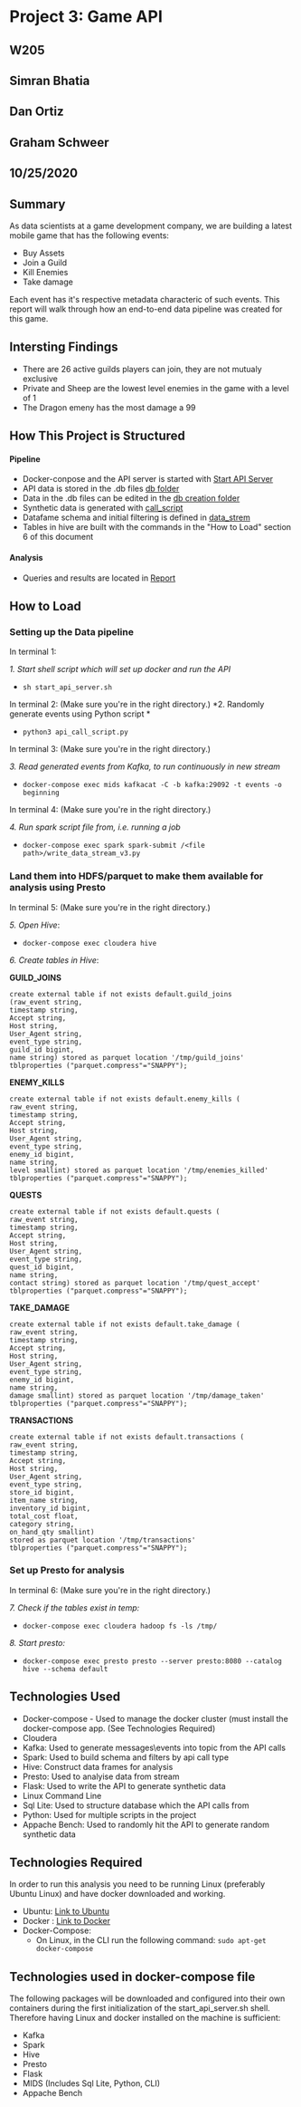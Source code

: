 # Project 3: Game API
## W205
## Simran Bhatia
## Dan Ortiz
## Graham Schweer
## 10/25/2020

## Summary
As data scientists at a game development company, we are building a latest mobile game that has the following events:
   - Buy Assets
   - Join a Guild
   - Kill Enemies
   - Take damage

Each event has it's respective metadata characteric of such events. This report will walk through how an end-to-end data pipeline was created for this game. 


## Intersting Findings

   - There are 26 active guilds players can join, they are not mutualy exclusive
   - Private and Sheep are the lowest level enemies in the game with a level of 1
   - The Dragon emeny has the most damage a 99


## How This Project is Structured

#### Pipeline
   - Docker-conpose and the API server is started with [Start API Server](start_api_server.sh)
   - API data is stored in the .db files [db folder](/db)
   - Data in the .db files can be edited in the [db creation folder](database_creation_scripts)
   - Synthetic data is generated with [call_script](api_call_script.py)
   - Datafame schema and initial filtering is defined in [data_strem](write_data_stream_v3.py)
   - Tables in hive are built with the commands in the "How to Load" section 6 of this document

#### Analysis
   - Queries and results are located in [Report](Report.md)

## How to Load

### Setting up the Data pipeline
In terminal 1:

*1. Start shell script which will set up docker and run the API*

   - `sh start_api_server.sh`

In terminal 2:
(Make sure you're in the right directory.)
*2. Randomly generate events using Python script *

   - `python3 api_call_script.py`
    
In terminal 3:
(Make sure you're in the right directory.)

*3. Read generated events from Kafka, to run continuously in new stream*

   - `docker-compose exec mids kafkacat -C -b kafka:29092 -t events -o beginning`

In terminal 4: 
(Make sure you're in the right directory.)

*4. Run spark script file from, i.e. running a job*

   - `docker-compose exec spark spark-submit /<file path>/write_data_stream_v3.py`


### Land them into HDFS/parquet to make them available for analysis using Presto

In terminal 5:
(Make sure you're in the right directory.)

*5. Open Hive*:

   - `docker-compose exec cloudera hive`

*6. Create tables in Hive*:

**GUILD_JOINS**
```
create external table if not exists default.guild_joins 
(raw_event string, 
timestamp string, 
Accept string, 
Host string, 
User_Agent string, 
event_type string, 
guild_id bigint, 
name string) stored as parquet location '/tmp/guild_joins'  tblproperties ("parquet.compress"="SNAPPY");
```
    
**ENEMY_KILLS**

```
create external table if not exists default.enemy_kills (
raw_event string, 
timestamp string, 
Accept string, 
Host string, 
User_Agent string, 
event_type string, 
enemy_id bigint, 
name string, 
level smallint) stored as parquet location '/tmp/enemies_killed'  tblproperties ("parquet.compress"="SNAPPY");
```

**QUESTS**

```
create external table if not exists default.quests (
raw_event string, 
timestamp string, 
Accept string, 
Host string, 
User_Agent string, 
event_type string, 
quest_id bigint,
name string, 
contact string) stored as parquet location '/tmp/quest_accept'  tblproperties ("parquet.compress"="SNAPPY");
```

**TAKE_DAMAGE**
```
create external table if not exists default.take_damage (
raw_event string, 
timestamp string, 
Accept string, 
Host string, 
User_Agent string, 
event_type string, 
enemy_id bigint, 
name string, 
damage smallint) stored as parquet location '/tmp/damage_taken'  tblproperties ("parquet.compress"="SNAPPY");
```
    
**TRANSACTIONS**

```
create external table if not exists default.transactions (
raw_event string, 
timestamp string, 
Accept string, 
Host string, 
User_Agent string, 
event_type string, 
store_id bigint, 
item_name string, 
inventory_id bigint, 
total_cost float, 
category string, 
on_hand_qty smallint) 
stored as parquet location '/tmp/transactions'  
tblproperties ("parquet.compress"="SNAPPY");
```

### Set up Presto for analysis
In terminal 6:
(Make sure you're in the right directory.)

*7. Check if the tables exist in temp:*

   - `docker-compose exec cloudera hadoop fs -ls /tmp/`

*8. Start presto:*

   - `docker-compose exec presto presto --server presto:8080 --catalog hive --schema default`


## Technologies Used

   - Docker-compose - Used to manage the docker cluster (must install the docker-compose app. (See Technologies Required)
   - Cloudera
   - Kafka: Used to generate messages\events into topic from the API calls
   - Spark: Used to build schema and filters by api call type
   - Hive: Construct data frames for analysis
   - Presto: Used to analyise data from stream
   - Flask: Used to write the API to generate synthetic data
   - Linux Command Line
   - Sql Lite: Used to structure database which the API calls from
   - Python: Used for multiple scripts in the project
   - Appache Bench: Used to randomly hit the API to generate random synthetic data
 

## Technologies Required
In order to run this analysis you need to be running Linux (preferably Ubuntu Linux) and have docker downloaded and working.

   - Ubuntu: [Link to Ubuntu](https://ubuntu.com/)
   - Docker : [Link to Docker](https://www.docker.com/)
   - Docker-Compose:
      - On Linux, in the CLI run the following command: `sudo apt-get docker-compose`
      
## Technologies used in docker-compose file
The following packages will be downloaded and configured into their own containers during the first initialization of the start_api_server.sh shell. Therefore having Linux and docker installed on the machine is sufficient:

   - Kafka
   - Spark
   - Hive
   - Presto
   - Flask
   - MIDS (Includes Sql Lite, Python, CLI)
   - Appache Bench


